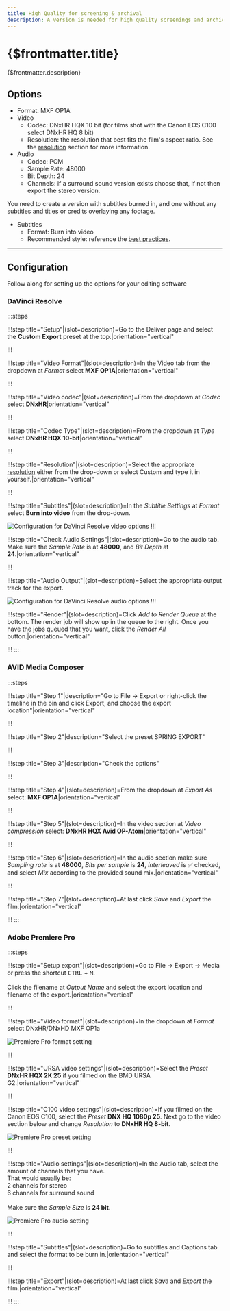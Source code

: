 ```yaml
---
title: High Quality for screening & archival
description: A version is needed for high quality screenings and archival. New exports can also be made from this version.
---
```


# {$frontmatter.title}

{$frontmatter.description}

## Options

- Format: MXF OP1A
- Video
  - Codec: DNxHR HQX 10 bit (for films shot with the Canon EOS C100 select DNxHR HQ 8 bit)
  - Resolution: the resolution that best fits the film's aspect ratio. See the [resolution](/docs/best-practices/resolution) section for more information.
- Audio
  - Codec: PCM
  - Sample Rate: 48000
  - Bit Depth: 24
  - Channels: if a surround sound version exists choose that, if not then export the stereo version.

You need to create a version with subtitles burned in, and one without any subtitles and titles or credits overlaying any footage.
- Subtitles
  - Format: Burn into video
  - Recommended style: reference  the [best practices](/docs/best-practices/subtitles).

----------------------------------------------------------------

## Configuration

Follow along for setting up the options for your editing software

### DaVinci Resolve

:::steps

!!!step title="Setup"|(slot=description)=Go to the Deliver page and select the **Custom Export** preset at the top.|orientation="vertical"


!!!

!!!step title="Video Format"|(slot=description)=In the Video tab from the dropdown at *Format* select **MXF OP1A**|orientation="vertical"


!!!

!!!step title="Video codec"|(slot=description)=From the dropdown at *Codec* select **DNxHR**|orientation="vertical"


!!!

!!!step title="Codec Type"|(slot=description)=From the dropdown at *Type* select **DNxHR HQX 10-bit**|orientation="vertical"


!!!

!!!step title="Resolution"|(slot=description)=Select the appropriate [resolution](/docs/best-practices/resolution) either from the drop-down or select Custom and type it in yourself.|orientation="vertical"

!!!

!!!step title="Subtitles"|(slot=description)=In the *Subtitle Settings* at *Format* select **Burn into video** from the drop-down.

<script>
  import DaVinciArchiveVideo from '$img/docs/DaVinciArchiveVideo.jpg'
</script>
<img src={DaVinciArchiveVideo} alt='Configuration for DaVinci Resolve video options'>
!!!

!!!step title="Check Audio Settings"|(slot=description)=Go to the audio tab. Make sure the *Sample Rate* is at **48000**, and *Bit Depth* at **24**.|orientation="vertical"


!!!

!!!step title="Audio Output"|(slot=description)=Select the appropriate output track for the export.

<script>
  import DaVinciArchiveAudio from '$img/docs/DaVinciArchiveAudio.jpg'
</script>
<img src={DaVinciArchiveAudio} alt='Configuration for DaVinci Resolve audio options'>
!!!

!!!step title="Render"|(slot=description)=Click *Add to Render Queue* at the bottom. The render job will show up in the queue to the right. Once you have the jobs queued that you want, click the *Render All* button.|orientation="vertical"

!!!
:::


### AVID Media Composer

:::steps

!!!step title="Step 1"|description="Go to File -> Export or right-click the timeline in the bin and click Export, and choose the export location"|orientation="vertical"


!!!

!!!step title="Step 2"|description="Select the preset SPRING EXPORT"


!!!

!!!step title="Step 3"|description="Check the options"


!!!

!!!step title="Step 4"|(slot=description)=From the dropdown at *Export As* select: **MXF OP1A**|orientation="vertical"

!!!

!!!step title="Step 5"|(slot=description)=In the video section at *Video compression* select: **DNxHR HQX  Avid OP-Atom**|orientation="vertical"

!!!

!!!step title="Step 6"|(slot=description)=In the audio section make sure *Sampling rate* is at **48000**, *Bits per sample* is **24**, *interleaved* is :white_check_mark: checked, and select *Mix* according to the provided sound mix.|orientation="vertical"

!!!

!!!step title="Step 7"|(slot=description)=At last click *Save* and *Export* the film.|orientation="vertical"

!!!
:::

### Adobe Premiere Pro
:::steps

!!!step title="Setup export"|(slot=description)=Go to File -> Export -> Media or press the shortcut <kbd>CTRL</kbd> + <kbd>M</kbd>.<br><br>Click the filename at *Output Name* and select the export location and filename of the export.|orientation="vertical"


!!!

!!!step title="Video format"|(slot=description)=In the dropdown at *Format* select DNxHR/DNxHD MXF OP1a

<script>
  import PremiereVideo1 from '$img/docs/PremiereVideo1.png'
</script>
<img src={PremiereVideo1} alt='Premiere Pro format setting'>

!!!

!!!step title="URSA video settings"|(slot=description)=Select the *Preset* **DNxHR HQX 2K 25** if you filmed on the BMD URSA G2.|orientation="vertical"

!!!

!!!step title="C100 video settings"|(slot=description)=If you filmed on the Canon EOS C100, select the *Preset* **DNX HQ 1080p 25**. Next go to the video section below and change *Resolution* to **DNxHR HQ 8-bit**.


<script>
  import PremiereVideo2 from '$img/docs/PremiereVideo2.png'
</script>
<img src={PremiereVideo2} alt='Premiere Pro preset setting'>

!!!

!!!step title="Audio settings"|(slot=description)=In the Audio tab, select the amount of channels that you have.<br>That would usually be:<br>2 channels for stereo<br>6 channels for surround sound<br><br>Make sure the *Sample Size* is **24 bit**.

<script>
  import PremiereAudio1 from '$img/docs/PremiereAudio1.png'
</script>
<img src={PremiereAudio1} alt='Premiere Pro audio setting'>

!!!

!!!step title="Subtitles"|(slot=description)=Go to subtitles and Captions tab and select the format to be burn in.|orientation="vertical"

!!!

!!!step title="Export"|(slot=description)=At last click *Save* and *Export* the film.|orientation="vertical"

!!!
:::